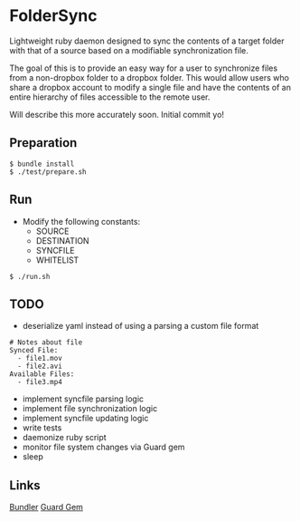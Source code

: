 # FolderSync

Lightweight ruby daemon designed to sync the contents of a target folder with that of a source based on a modifiable synchronization file.

The goal of this is to provide an easy way for a user to synchronize files from a non-dropbox folder to a dropbox folder. This would allow users who share a dropbox account to modify a single file and have the contents of an entire hierarchy of files accessible to the remote user.

Will describe this more accurately soon. Initial commit yo!

## Preparation

```
$ bundle install
$ ./test/prepare.sh
```

## Run

* Modify the following constants:
  * SOURCE
  * DESTINATION
  * SYNCFILE
  * WHITELIST

```
$ ./run.sh
```

## TODO

* deserialize yaml instead of using a parsing a custom file format

```
# Notes about file
Synced File:
  - file1.mov
  - file2.avi
Available Files:
  - file3.mp4

```

* implement syncfile parsing logic
* implement file synchronization logic
* implement syncfile updating logic
* write tests
* daemonize ruby script
* monitor file system changes via Guard gem
* sleep

## Links

[Bundler](http://gembundler.com)
[Guard Gem](https://github.com/guard/guard)
